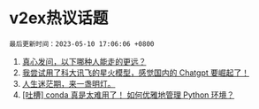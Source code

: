 # v2ex热议话题

`最后更新时间：2023-05-10 17:06:06 +0800`

1. [真心发问，以下哪种人能走的更远？](https://www.v2ex.com/t/938825)
1. [我尝试用了科大讯飞的星火模型，感觉国内的 Chatgpt 要崛起了！](https://www.v2ex.com/t/938725)
1. [人生迷茫期，来一盏明灯。](https://www.v2ex.com/t/938829)
1. [[吐槽] conda 真是太难用了！
如何优雅地管理 Python 环境？](https://www.v2ex.com/t/938669)

